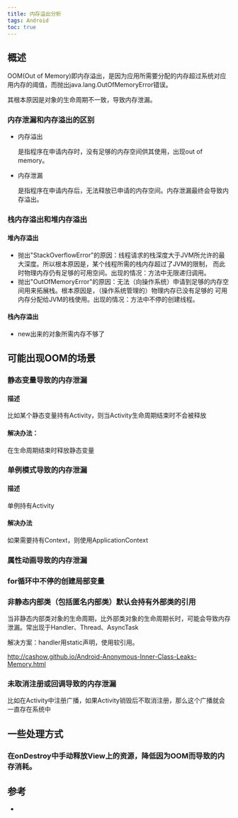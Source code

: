 ```yaml
---
title: 内存溢出分析
tags: Android
toc: true
---
```



## 概述

OOM(Out of Memory)即内存溢出，是因为应用所需要分配的内存超过系统对应用内存的阈值，而抛出java.lang.OutOfMemoryError错误。

其根本原因是对象的生命周期不一致，导致内存泄漏。

### 内存泄漏和内存溢出的区别

- 内存溢出

    是指程序在申请内存时，没有足够的内存空间供其使用，出现out of memory。

- 内存泄漏

    是指程序在申请内存后，无法释放已申请的内存空间。内存泄漏最终会导致内存溢出。

### 栈内存溢出和堆内存溢出

#### 堆內存溢出

- 抛出"StackOverflowError"的原因：线程请求的栈深度大于JVM所允许的最大深度。所以根本原因是，某个线程所需的栈内存超过了JVM的限制，
  而此时物理内存仍有足够的可用空间。出现的情况：方法中无限递归调用。
- 抛出"OutOfMemoryError"的原因：无法（向操作系统）申请到足够的内存空间用来拓展栈。根本原因是，（操作系统管理的）物理内存已没有足够的
  可用内存分配给JVM的栈使用。出现的情况：方法中不停的创建线程。


#### 栈內存溢出

- new出来的对象所需内存不够了



## 可能出现OOM的场景

### 静态变量导致的内存泄漏
    
#### 描述

比如某个静态变量持有Activity，则当Activity生命周期结束时不会被释放

#### 解决办法：

在生命周期结束时释放静态变量
  
### 单例模式导致的内存泄漏

#### 描述  

单例持有Activity

#### 解决办法

如果需要持有Context，则使用ApplicationContext

### 属性动画导致的内存泄漏

### for循环中不停的创建局部变量


### 非静态内部类（包括匿名内部类）默认会持有外部类的引用

当非静态内部类对象的生命周期，比外部类对象的生命周期长时，可能会导致内存泄漏。常出现于Handler、Thread、AsyncTask
  
解决方案：handler用static声明，使用软引用。

http://cashow.github.io/Android-Anonymous-Inner-Class-Leaks-Memory.html


### 未取消注册或回调导致的内存泄漏

比如在Activity中注册广播，如果Activity销毁后不取消注册，那么这个广播就会一直存在系统中


## 一些处理方式

### 在onDestroy中手动释放View上的资源，降低因为OOM而导致的内存消耗。

## 参考

- []()

